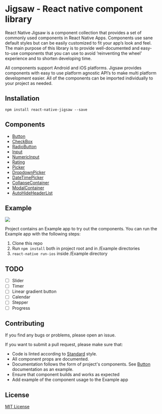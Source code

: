 Jigsaw - React native component library
=======================================

React Native Jigsaw is a component collection that provides a set of commonly used components in React Native Apps. Components use sane default styles but can be easily customized to fit your app’s look and feel. The main purpose of this library is to provide well-documented and easy-to-use components that you can use to avoid ‘reinventing the wheel’ experience and to shorten developing time.

All components support Android and iOS platforms. Jigsaw provides components with easy to use platform agnostic API’s to make multi platform development easier. All of the components can be imported individually to your project as needed.

## Installation
`npm install react-native-jigsaw --save`

## Components
- [Button](./Components/Button/README.md)
- [CheckBox](./Components/CheckBox/README.md)
- [RadioButton](./Components/RadioButton/README.md)
- [Input](./Components/Input/README.md)
- [NumericInput](./Components/NumericInput/README.md)
- [Rating](./Components/Rating/README.md)
- [Picker](./Components/Picker/README.md)
- [DropdownPicker](./Components/DropdownPicker/README.md)
- [DateTimePicker](./Components/DateTimePicker/README.md)
- [CollapseContainer](./Components/CollapseContainer/README.md)
- [ModalContainer](./Components/ModalContainer/README.md)
- [AutoHideHeaderList](./Components/AutoHideHeaderList/README.md)

  
## Example
  
<img src="https://github.com/devgeniem/react-native-jigsaw/blob/master/Example/demo.gif?raw=true" />
  
Project contains an Example app to try out the components. You can run the Example app with the following steps:

1. Clone this repo
2. Run `npm install` both in project root and in /Example directories
3. `react-native run-ios` inside /Example directory
  
## TODO
  
- [ ] Slider
- [ ] Timer
- [ ] Linear gradient button
- [ ] Calendar
- [ ] Stepper
- [ ] Progress
  
## Contributing

If you find any bugs or problems, please open an issue.

If you want to submit a pull request, please make sure that:
  
- Code is linted according to [Standard](https://standardjs.com/) style.
- All component props are documented.
- Documentation follows the form of project's components. See [Button](./Components/Button/README.md) documentation as an example.
- Ensure that component builds and works as expected
- Add example of the component usage to the Example app
  
## License

[MIT License](./LICENSE)
